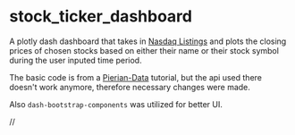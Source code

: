 # stock_ticker_dashboard

A plotly dash dashboard that takes in [Nasdaq Listings](https://datahub.io/core/nasdaq-listings) and plots the closing prices of chosen stocks based on either their name or their stock symbol during the user inputed time period.  
  
The basic code is from a [Pierian-Data](https://github.com/Pierian-Data) tutorial, but the api used there doesn't work anymore, therefore necessary changes were made.  
  
Also `dash-bootstrap-components` was utilized for better UI.

//
